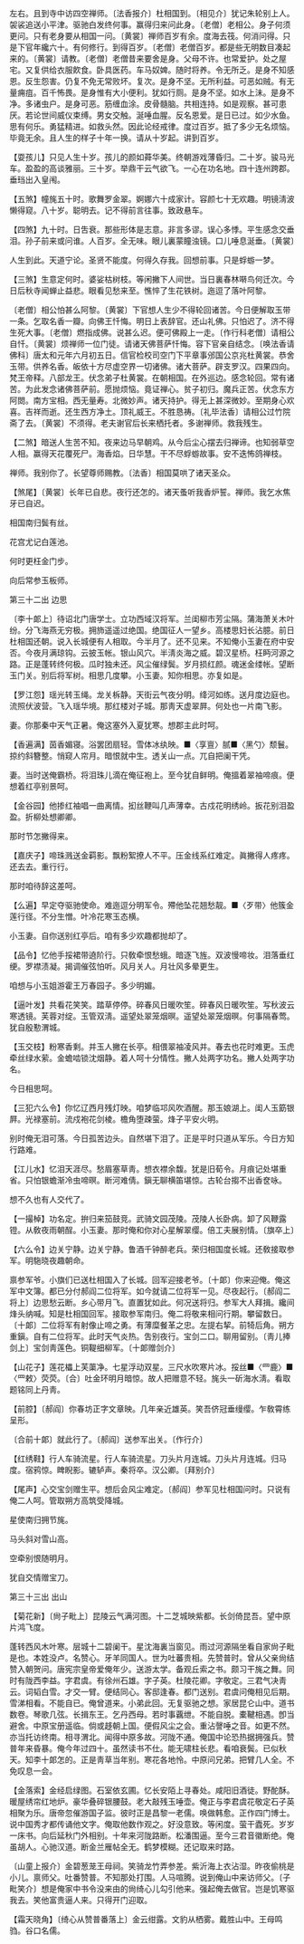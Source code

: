 <!-- { "loadSidebar": true } -->
左右。且到寺中访四空禅师。〔法香报介〕杜相国到。〔相见介〕犹记朱轮别上人。袈裟追送小平津。驱驰白发终何事。赢得归来问此身。〔老僧〕老相公。身子何须更问。只有老身要从相国一问。〔黄裳〕禅师百岁有余。度海去筏。何消问得。只是下官年纔六十。有何修行。到得百岁。〔老僧〕老僧百岁。都是些无明数目凑起来的。〔黄裳〕请教。〔老僧〕老僧昔来要舍是身。父母不许。也常爱护。处之屋宅。又复供给衣服飮食。卧具医药。车马奴婢。随时将养。令无所乏。是身不知感恩。反生怨害。仍复不免无常败坏。复次。是身不坚。无所利益。可恶如贼。有无量痈疽。百千怖畏。是身惟有大小便利。犹如行厕。是身不坚。如水上沬。是身不净。多诸虫户。是身可恶。筋缠血涂。皮骨髓脑。共相连持。如是观察。甚可患厌。若论世间威仪束缚。男女交触。涎唾血腥。反名恩爱。是日已过。如少水鱼。思有何乐。勇猛精进。如救头然。因此论经戒律。度过百岁。抵了多少无名烦恼。毕竟无余。且人生的样子十年一换。请从十岁起。讲到百岁。 

【耍孩儿】只见人生十岁。孩儿的颜如蕣华美。终朝游戏薄昏归。二十岁。骏马光车。盈盈的高谈雅丽。三十岁。举鼎干云气欲飞。一心在功名地。四十连州跨郡。垂珰出入皇闱。

【五煞】幢旄五十时。歌舞罗金翠。婀娜六十成家计。容颜七十无欢趣。明镜淸波懒得窥。八十岁。聪明去。记不得前言往事。致政悬车。

【四煞】九十时。日吿衰。那些形体是志意。非言多谬。误心多悸。平生感念交垂泪。孙子前来或问谁。人百岁。全无味。眼儿裏蒙瞳浊镜。口儿唾息涎垂。〔黄裳〕 

人生到此。天道宁论。圣贤不能度。何得久存我。回想前事。只是蜉蝣一梦。 

【三煞】生意定何时。婆娑枯树枝。等闲撇下人间世。当日裏春林啭鸟何迁次。今日后秋寺闻蝉止益悲。眼看见愁来至。憔悴了生花铁树。迤逗了落叶阿黎。

〔老僧〕相公怕甚么阿黎。〔黄裳〕下官想人生少不得轮回诸苦。今日便解取玉带一条。乞取名香一瓣。向佛王忏悔。明日上表辞官。还山礼佛。只怕迟了。济不得生死大事。〔老僧〕燃指成佛。说甚么迟。便可佛殿上一走。〔作行科老僧〕请相公自忏。〔黄裳〕烦禅师一位门徒。请诸天佛菩萨忏悔。容下官亲自结念。〔唤法香请佛科〕唐太和元年六月初五日。信官检校司空门下平章事邠国公京兆杜黄裳。恭舍玉带。供养名香。皈依十方尽虚空界一切诸佛。诸大菩萨。辟支罗汉。四果四向。梵王帝释。八部龙王。伏念弟子杜黄裳。在朝相国。在外巡边。感念轮回。常有诸苦。为此发念诸佛菩萨前。愿抛烦恼。竟证禅心。贫子初归。魔兵正苦。伏念东方阿閦。南方宝相。西无量寿。北微妙声。诸天持护。得无上甚深微妙。至期身心欢喜。吉祥而逝。还生西方净土。顶礼威王。不胜恳祷。〔礼毕法香〕请相公过竹院斋了去。〔黄裳〕不须得。老夫谢官后长来栖托者。多谢禅师。救我残生。 

【二煞】暗送人生苦不知。夜来边马早朝鸡。从今后尘心摆去归禅谛。也知弱草空人相。赢得天花覆死尸。海香焰。日华慧。干不尽蜉蝣故事。安不迭怖鸽禅枝。

禅师。我别你了。长望尊师赐教。〔法香〕相国莫哄了诸天圣众。 

【煞尾】〔黄裳〕长年已自悲。夜行还怎的。诸天蚤听我香炉誓。禅师。我乞水焦牙已自迟。

相国南归鬓有丝。



花宫尤记白莲池。

何时更枉金门步。



向后常参玉板师。 

第三十二出
边思

〔李十郞上〕待诏北门唐学士。立功西域汉将军。兰闺柳市芳尘隔。蒲海萧关木叶纷。分飞海燕无穷极。拥斾遥遥过绝国。绝国征人一望乡。高楼思妇长沾臆。前日杜相国还朝。说入长城便有人相取。今半月了。还不见来。不知俺小玉妻在府中安否。今夜月满琼钩。云披玉帐。银山风穴。半淸炎海之威。碧汉星桥。枉眄河源之路。正是蓬转终何极。瓜时独未还。风尘催绿鬓。岁月损红颜。魂迷金缕帐。望断玉门关。别后将军树。相思几度攀。小玉妻。知你相思。亦复如是。 

【罗江怨】瑶光转玉绳。龙关柝静。天街云气夜分明。绛河如练。送月度边庭也。流照伏波营。飞入瑶华境。那红楼对子城。那靑天虚翠屛。何处也一片南飞影。

妻。你那秦中天气正暑。俺这塞外入夏犹寒。想郡主此时呵。 

【香遍满】茵香媚寝。浴罢团扇轻。雪体冰纨映。■〈享亶〉腻■〈黑勺〉颓鬟。掠约斜簪整。悄窥人帘月。暗恨就中生。透关山一点。兀自把阑干凭。

妻。当时送俺霸桥。将泪珠儿滴在俺征袍上。至今犹自鲜明。俺搵着翠袖啼痕。便想着红亭别景呵。 

【金谷园】他掺红袖唱一曲离情。抝丝鞭叫几声薄幸。古戍花明绣岭。扳花别泪盈盈。折柳处想卿卿。

那时节怎撇得来。 

【嘉庆子】啼珠溅送金羁影。飘粉絮撩人不平。压金线系红难定。眞撇得人疼疼。还去去。重行行。

那时咱待辞这差呵。 

【么遍】早定夺驱驰使命。难迤逗分明军令。殢他坠花翘愁靓。■〈歹带〉他簇金莲行径。不分生憎。叶冷花寒玉态横。

小玉妻。自你送别红亭后。咱有多少欢趣都抛却了。 

【品令】忆他手挼裙带遶阶行。只敎牵恨愁蛾。暗逐飞旌。双波慢啼妆。泪落垂红绠。罗襟渍凝。揭调催弦怕听。风月关人。月壮风多晕更生。

咱想与小玉姐游霍王万春园子。多少明媚。 

【逼叶发】共看花笑笑。踏草停停。碎春风日暖吹笙。碎春风日暖吹笙。写秋波云寒透镜。芙蓉对绽。玉管双淸。遥望处翠笼烟暝。遥望处翠笼烟暝。何事隔春莺。犹自殷懃渭城。

【玉交枝】粉寒香剩。并玉人撇在长亭。相偎翠袖凌风并。春去也花时难更。玉虎牵丝绿水萦。金蟾啮锁沈烟静。着人呵十分情性。撇人处两字功名。撇人处两字功名。

今日相思呵。 

【三犯六么令】你忆辽西月残灯映。咱梦临邛风吹酒醒。那玉娘湖上。闺人玉筯银屛。光禄塞前。流戍袍花剑棱。檐角堕疎萤。烽子平安火明。

别时俺无泪可落。今日孤苦边头。自然堪下泪了。正是平时只道从军乐。今日方知行路难。 

【江儿水】忆泪天涯尽。愁眉塞草靑。想衣襟余馥。犹是旧荀令。月痕记处堪重省。只怕银蟾渐冷虫啼暝。断河难倩。鎭无聊横笛堪惊。古轮台搊不出香奁咏。

想不久也有人交代了。 

【一撮棹】功名定。拚归来笳鼓竞。武骑文园茂陵。茂陵人长卧病。卸了风鞭露镫。从敎夜雨朝酲。小玉妻。那时俺和你对心星解翠缨。倍工夫展别情。〔旗卒上〕 

【六么令】边关宁静。边关宁静。鲁酒千钟醉老兵。荣归相国度长城。还敎接取参军。明駞晓夜趣朝命。

禀参军爷。小旗们已送杜相国入了长城。回军迎接老爷。〔十郞〕你来迎俺。俺这军中文簿。都已分付郝阎二位将军。如今就请二位将军一见。尽夜起行。〔郝阎二将上〕边思愁云断。乡心带月飞。直置犹如此。何况送将归。参军大人拜揖。纔间烽头纳喊。知是杜相国回军。接取参军南归。俺二将敬来相问行期。攀留数日。〔十郞〕二位将军有射像止啼之勇。有薄糜餐革之忠。左提右挈。前犄后角。朔方重鎭。自有二位将军。此时天气炎热。吿别夜行。宝剑二口。聊用留别。〔靑儿捧剑上〕宝剑靑莲色。铜鞮细柳军。〔十郞赠剑介〕 

【山花子】莲花櫑上芙蕖净。七星浮动双星。三尺水吹寒片冰。挼丝■〈罒鹿〉■〈罒敕〉荧荧。〔合〕吐金环明月暗惊。故人把赠意不轻。旄头一斫海水淸。看取题铭同上丹靑。

【前腔】〔郝阎〕你春坊正字文章映。几年亲近雄英。笑吾侪冠垂缦缨。乍敎霄练呈形。

〔合前十郞〕就此行了。〔郝阎〕送参军出关。〔作行介〕 

【红绣鞋】行人车骑流星。行人车骑流星。刀头片月连城。刀头片月连城。归马度。宿鸦惊。睥睨影。辘轳声。秦将卒。汉公卿。〔拜别介〕 

【尾声】心交宝剑赠生平。想后会风尘难定。〔郝阎〕参军见杜相国问时。只说有俺二人呵。管取朔方高筑受降城。

星使南归拥节旄。



马头斜对雪山高。

空牵别恨随明月。



犹自交情赠宝刀。 

第三十三出
出山

【菊花新】〔尙子毗上〕昆陵云气满河图。十二芝城映紫都。长剑倚昆吾。望中原片鸿飞度。

蓬转西风木叶寒。层城十二碧阑干。星沈海裏当窗见。雨过河源隔坐看自家尙子毗是也。本姓没卢。名赞心。牙羊同国人。世为吐蕃贵相。先赞普时。曾从父亲尙结赞入朝贺问。唐宪宗皇帝爱俺年少。送游太学。备观丘索之书。颇习干旄之舞。同时有陇西李益。字君虞。有徐州石雄。字子英。杜陵花卿。字敬定。三君气决靑云。词韬白雪。才交一臂。便结同心。客邸逢春。都门送别。君虞问俺相见后期。雪涕相看。不能自已。俺曾道来。小弟此回。无复驱驰之想。家居昆仑山中。道书数卷。琴歌几弦。长揖东王。乞丹西母。若时事覊绁。不能自脱。橐鞬相遇。卽当避舍。中原宝册遥临。倘或趍朝上国。便假风尘之会。重沾謦唾之音。如更不然。亦当托访终南。相寻渭北。闻得中原多故。河陇不通。俺国中论恐热据拥强兵。赞普年来昏暴。俺今年过四十。虽然读书不仕。能无啸柱长悲。看咱衰鬓。已似秋天。知李十郞怎的。正是靑草当年别。寒花各地怜。中原问兄弟。把臂几人全。不免叹息一会。 

【金落索】金经启绿图。石室依玄圃。忆长安陌上寻春处。咸阳旧酒徒。野酡酥。暖屋绣帘红地炉。豪华叠碎银腰鼓。老大敲残玉唾壶。俺正与李君虞花敬定石子英相聚为乐。唐帝忽催游国子监。彼时正是昌黎一老儒。唤做韩愈。正作四门博士。说中国秀才都传诵他文字。俺取他数作观之。好没意致。等闲度。萤干蠹死。岁岁一床书。向后延秋门外相别。十年来河陇路断。松潘围逼。至今三君音徽断绝。俺虽胡人。心驰汉道。断金兰雁帖全无。鹤梦模糊。还记取来时路。

〔山童上报介〕金碧葱茏王母祠。笑骑龙竹弄参差。紫沂海上衣沾湿。昨夜偷桃是小儿。禀师父。吐番赞普。不知那处打围。人马喧腾。说到俺山中来访师父。〔子毗笑介〕想是俺家中书令没来由的尙绮心儿勾引他来。强起俺去做官。岂是饥寒驱我去。笑他富贵逼人来。只得开门迎取。 

【霜天晓角】〔绮心从赞普番落上〕金云绀露。文豹从栖雾。戴胜山中。王母鸣驺。谷口名儒。

